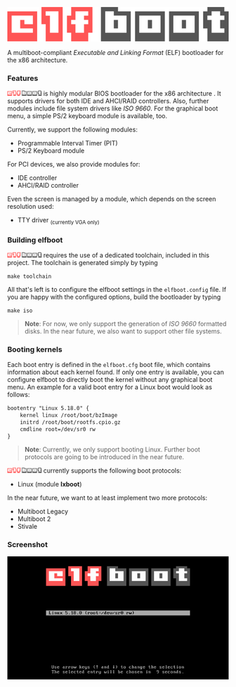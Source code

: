 ![elfboot](images/elfboot-logo.png)

A multiboot-compliant *Executable and Linking Format* (ELF) bootloader for the x86 architecture.

### Features ###

![elfboot](images/elfboot-logo-inline.png) is highly modular BIOS bootloader for the x86 architecture . It supports drivers for both IDE and AHCI/RAID controllers. Also, further modules include file system drivers like *ISO 9660*. For the graphical boot menu, a simple PS/2 keyboard module is available, too.

Currently, we support the following modules:

 - Programmable Interval Timer (PIT)
 - PS/2 Keyboard module

For PCI devices, we also provide modules for:

 - IDE controller
 - AHCI/RAID controller

Even the screen is managed by a module, which depends on the screen resolution used:

 - TTY driver <sub>(currently VGA only)</sub>

### Building elfboot ###

![elfboot](images/elfboot-logo-inline.png) requires the use of a dedicated toolchain, included in this project. The toolchain is generated simply by typing

```
make toolchain
```

All that's left is to configure the elfboot settings in the `elfboot.config` file. If you are happy with the configured options, build the bootloader by typing

```
make iso
```

> **Note**: For now, we only support the generation of *ISO 9660* formatted disks. In the near future, we also want to support other file systems.

### Booting kernels ###

Each boot entry is defined in the `elfboot.cfg` boot file, which contains information about each kernel found. If only one entry is available, you can configure elfboot to directly boot the kernel without any graphical boot menu. An example for a valid boot entry for a Linux boot would look as follows:

```
bootentry "Linux 5.18.0" {
	kernel linux /root/boot/bzImage
	initrd /root/boot/rootfs.cpio.gz
	cmdline root=/dev/sr0 rw
}
```

> **Note**: Currently, we only support booting Linux. Further boot protocols are going to be introduced in the near future.

![elfboot](images/elfboot-logo-inline.png) currently supports the following boot protocols:

 - Linux (module **lxboot**)

In the near future, we want to at least implement two more protocols:

 - Multiboot Legacy
 - Multiboot 2
 - Stivale

### Screenshot ###

![elfboot menu](images/elfboot-loader-menu.png)